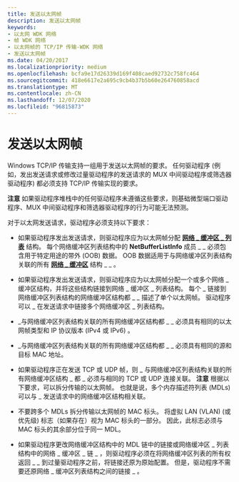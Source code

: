 ```yaml
---
title: 发送以太网帧
description: 发送以太网帧
keywords:
- 以太网 WDK 网络
- 帧 WDK 网络
- 以太网帧的 TCP/IP 传输-WDK 网络
- 发送以太网帧
ms.date: 04/20/2017
ms.localizationpriority: medium
ms.openlocfilehash: bcfa9e17d26339d169f408caed92732c758fc464
ms.sourcegitcommit: 418e6617e2a695c9cb4b37b5b60e264760858acd
ms.translationtype: MT
ms.contentlocale: zh-CN
ms.lasthandoff: 12/07/2020
ms.locfileid: "96815873"
---
```

# <a name="sending-ethernet-frames"></a>发送以太网帧





Windows TCP/IP 传输支持一组用于发送以太网帧的要求。 任何驱动程序 (例如，发出发送请求或修改过量驱动程序的发送请求的 MUX 中间驱动程序或筛选器驱动程序) 都必须支持 TCP/IP 传输实现的要求。

**注意**  如果驱动程序堆栈中的任何驱动程序未遵循这些要求，则基础微型端口驱动程序、MUX 中间驱动程序和筛选器驱动程序的行为可能无法预测。

 

对于以太网发送请求，驱动程序必须支持以下要求：

-   如果驱动程序发出发送请求，则驱动程序应为以太网帧分配 [**网络 \_ 缓冲区 \_ 列表**](/windows-hardware/drivers/ddi/ndis/ns-ndis-_net_buffer_list) 结构。 每个网络缓冲区列表结构中的 **NetBufferListInfo** 成员 \_ \_ 必须包含用于特定用途的带外 (OOB) 数据。 OOB 数据适用于与网络缓冲区列表结构关联的所有 [**网络 \_ 缓冲区**](/windows-hardware/drivers/ddi/ndis/ns-ndis-_net_buffer) 结构 \_ \_ 。

-   如果驱动程序发出发送请求，则驱动程序应为以太网帧分配一个或多个网络 \_ 缓冲区结构，并将这些结构链接到网络 \_ 缓冲区 \_ 列表结构。 每个 \_ 链接到网络缓冲区列表结构的网络缓冲区结构都 \_ \_ 描述了单个以太网帧。 驱动程序可以 \_ 在发送请求中链接多个网络缓冲区 \_ 列表结构。 

-   \_与网络缓冲区列表结构关联的所有网络缓冲区结构都 \_ \_ 必须具有相同的以太网帧类型和 IP 协议版本 (IPv4 或 IPv6) 。

-   \_与网络缓冲区列表结构关联的所有网络缓冲区结构都 \_ \_ 必须具有相同的源和目标 MAC 地址。

-   如果驱动程序正在发送 TCP 或 UDP 帧，则 \_ 与网络缓冲区列表结构关联的所有网络缓冲区结构 \_ 都 \_ 必须与相同的 TCP 或 UDP 连接关联。
    **注意**  根据以下要求，可以拆分传输的以太网帧。 也就是说，多个内存描述符列表 (MDLs) 可以与 \_ 发送请求中的网络缓冲区结构相关联。

     

-   不要跨多个 MDLs 拆分传输以太网帧的 MAC 标头。 将虚拟 LAN (VLAN)  (或优先级) 标志（如果存在）视为 MAC 标头的一部分。 因此，此标志必须与 MAC 标头的其余部分位于同一 MDL。

-   如果驱动程序更改网络缓冲区结构中的 MDL 链中的链接或网络缓冲区 \_ 列表结构中的网络 \_ 缓冲区 \_ 链 \_ ，则驱动程序必须在将网络缓冲区列表的所有权返回 \_ \_ 到过量驱动程序之前，将链接还原为原始配置。 但是，驱动程序不需要还原网络 \_ 缓冲区列表结构之间的链接 \_ 。

 

